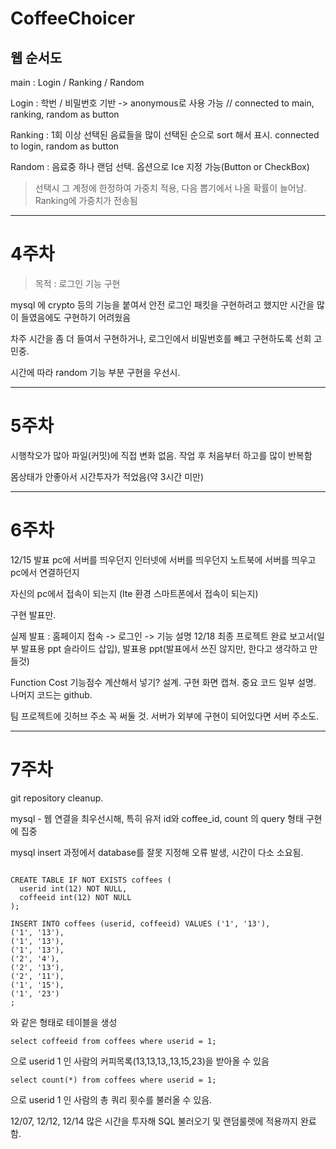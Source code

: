 # CoffeeChoicer

 ## 웹 순서도
 
  main : Login / Ranking / Random
  
  Login : 학번 / 비밀번호 기반 -> anonymous로 사용 가능 // connected to main, ranking, random as button
  
  Ranking : 1회 이상 선택된 음료들을 많이 선택된 순으로 sort 해서 표시. connected to login, random as button
  
  Random : 음료중 하나 랜덤 선택. 옵션으로 Ice 지정 가능(Button or CheckBox) 
  
  > 선택시 그 계정에 한정하여  가중치 적용, 다음 뽑기에서 나올 확률이 늘어남. Ranking에 가중치가 전송됨
 

---

# 4주차

> 목적 : 로그인 기능 구현

mysql 에 crypto 등의 기능을 붙여서 안전 로그인 패킷을 구현하려고 했지만 시간을 많이 들였음에도 구현하기 어려웠음

차주 시간을 좀 더 들여서 구현하거나, 로그인에서 비밀번호를 빼고 구현하도록 선회 고민중.

시간에 따라 random 기능 부분 구현을 우선시.

---

# 5주차

시행착오가 많아 파일(커밋)에 직접 변화 없음. 작업 후 처음부터 하고를 많이 반복함

몸상태가 안좋아서 시간투자가 적었음(약 3시간 미만)



---

# 6주차

12/15 발표
pc에 서버를 띄우던지
인터넷에 서버를 띄우던지
노트북에 서버를 띄우고 pc에서 연결하던지

자신의 pc에서 접속이 되는지
(lte 환경 스마트폰에서 접속이 되는지)

구현 발표만.

실제 발표 : 홈페이지 접속 -> 로그인 -> 기능 설명
12/18 최종 프로젝트 완료 보고서(일부 발표용 ppt 슬라이드
삽입), 발표용 ppt(발표에서 쓰진 않지만, 한다고 생각하고
만들것)

Function Cost 기능점수 계산해서 넣기?
설계. 구현 화면 캡쳐. 중요 코드 일부 설명.
나머지 코드는 github.

팀 프로젝트에 깃허브 주소 꼭 써둘 것. 서버가 외부에 구현이
되어있다면 서버 주소도.

---

# 7주차

git repository cleanup. 

mysql - 웹 연결을 최우선시해, 특히 유저 id와 coffee_id, count 의 query 형태 구현에 집중

mysql insert 과정에서 database를 잘못 지정해 오류 발생, 시간이 다소 소요됨.

```mysql

CREATE TABLE IF NOT EXISTS coffees (
  userid int(12) NOT NULL,
  coffeeid int(12) NOT NULL
);

INSERT INTO coffees (userid, coffeeid) VALUES ('1', '13'),
('1', '13'),
('1', '13'),
('1', '13'),
('2', '4'),
('2', '13'),
('2', '11'),
('1', '15'),
('1', '23')
;

```

와 같은 형태로 테이블을 생성

```mysql
select coffeeid from coffees where userid = 1;
```
으로 userid 1 인 사람의 커피목록(13,13,13,,13,15,23)을 받아올 수 있음

```mysql
select count(*) from coffees where userid = 1;
```
으로 userid 1 인 사람의 총 쿼리 횟수를 불러올 수 있음.

12/07, 12/12, 12/14 많은 시간을 투자해 SQL 불러오기 및 랜덤룰렛에 적용까지 완료함.
